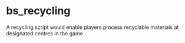 # bs_recycling
A recycling script would enable players process recyclable materials at designated centres in the game
